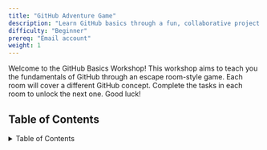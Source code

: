 ```yaml
---
title: "GitHub Adventure Game"
description: "Learn GitHub basics through a fun, collaborative project where each participant contributes to an evolving adventure game."
difficulty: "Beginner"
prereq: "Email account"
weight: 1
---
```


Welcome to the GitHub Basics Workshop! This workshop aims to teach you the fundamentals of GitHub through an escape room-style game. Each room will cover a different GitHub concept. Complete the tasks in each room to unlock the next one. Good luck!

## Table of Contents

<details close>
<summary>Table of Contents</summary>
{{% children /%}}
</details>